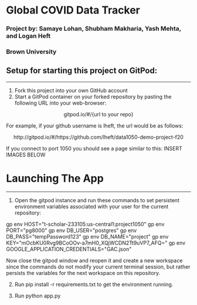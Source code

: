 # Global COVID Data Tracker
### Project by: Samaye Lohan, Shubham Makharia, Yash Mehta, and Logan Heft
### Brown University

## Setup for starting this project on GitPod:
--- 
1. Fork this project into your own GitHub account
2. Start a GitPod container on your forked repository by pasting the following URL into your web-browser:

<center>gitpod.io/#/{url to your repo}</center>


For example, if your github username is lheft, the url would be as follows:

<center>http://gitpod.io/#/https://github.com/lheft/data1050-demo-project-f20</center>


If you connect to port 1050 you should see a page similar to this:
INSERT IMAGES BELOW




# Launching The App
---
1. Open the gitpod instance and run these commands to set persistent environment variables associated with your user for the current repository:

gp env HOST="t-scholar-233105:us-central1:project1050"
gp env PORT="pg8000"
gp env DB_USER="postgres"
gp env DB_PASS="tempPassword123"
gp env DB_NAME="project"
gp env KEY="mOcbKU0Rvg9BCoOOv-a7mH0_XQjWCDN2Tt9uVP7_AFQ="
gp env GOOGLE_APPLICATION_CREDENTIALS="GAC.json"


Now close the gitpod window and reopen it and create a new workspace since the commands do not modify your current terminal session, but rather persists the variables for the next workspace on this repository.

2. Run pip install -r requirements.txt to get the environment running.

3. Run python app.py

